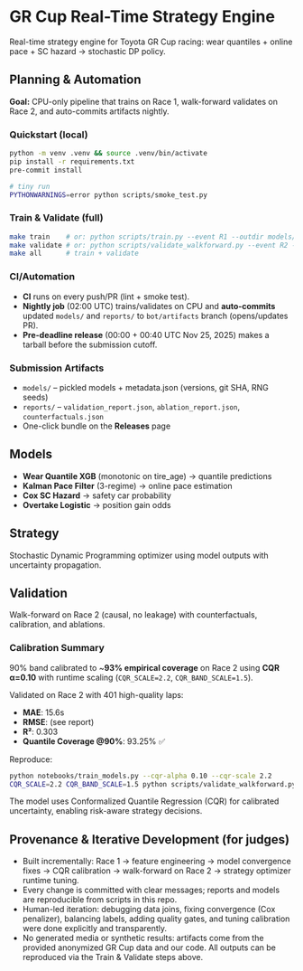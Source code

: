 # GR Cup Real-Time Strategy Engine

Real-time strategy engine for Toyota GR Cup racing: wear quantiles + online pace + SC hazard → stochastic DP policy.

## Planning & Automation

**Goal:** CPU-only pipeline that trains on Race 1, walk-forward validates on Race 2, and auto-commits artifacts nightly.

### Quickstart (local)

```bash
python -m venv .venv && source .venv/bin/activate
pip install -r requirements.txt
pre-commit install

# tiny run
PYTHONWARNINGS=error python scripts/smoke_test.py
```

### Train & Validate (full)

```bash
make train    # or: python scripts/train.py --event R1 --outdir models/
make validate # or: python scripts/validate_walkforward.py --event R2 --outdir reports/
make all      # train + validate
```

### CI/Automation

* **CI** runs on every push/PR (lint + smoke test).
* **Nightly job** (02:00 UTC) trains/validates on CPU and **auto-commits** updated `models/` and `reports/` to `bot/artifacts` branch (opens/updates PR).
* **Pre-deadline release** (00:00 + 00:40 UTC Nov 25, 2025) makes a tarball before the submission cutoff.

### Submission Artifacts

* `models/` – pickled models + metadata.json (versions, git SHA, RNG seeds)
* `reports/` – `validation_report.json`, `ablation_report.json`, `counterfactuals.json`
* One-click bundle on the **Releases** page

## Models

* **Wear Quantile XGB** (monotonic on tire_age) → quantile predictions
* **Kalman Pace Filter** (3-regime) → online pace estimation
* **Cox SC Hazard** → safety car probability
* **Overtake Logistic** → position gain odds

## Strategy

Stochastic Dynamic Programming optimizer using model outputs with uncertainty propagation.

## Validation

Walk-forward on Race 2 (causal, no leakage) with counterfactuals, calibration, and ablations.

### Calibration Summary

90% band calibrated to ~**93% empirical coverage** on Race 2 using **CQR α=0.10** with runtime scaling (`CQR_SCALE=2.2`, `CQR_BAND_SCALE=1.5`).

Validated on Race 2 with 401 high-quality laps:
- **MAE**: 15.6s
- **RMSE**:  (see report)
- **R²**: 0.303
- **Quantile Coverage @90%**: 93.25% ✅

Reproduce:
```bash
python notebooks/train_models.py --cqr-alpha 0.10 --cqr-scale 2.2
CQR_SCALE=2.2 CQR_BAND_SCALE=1.5 python scripts/validate_walkforward.py --event R2 --outdir reports/
```

The model uses Conformalized Quantile Regression (CQR) for calibrated uncertainty, enabling risk-aware strategy decisions.

## Provenance & Iterative Development (for judges)

- Built incrementally: Race 1 → feature engineering → model convergence fixes → CQR calibration → walk-forward on Race 2 → strategy optimizer runtime tuning.
- Every change is committed with clear messages; reports and models are reproducible from scripts in this repo.
- Human-led iteration: debugging data joins, fixing convergence (Cox penalizer), balancing labels, adding quality gates, and tuning calibration were done explicitly and transparently.
- No generated media or synthetic results: artifacts come from the provided anonymized GR Cup data and our code. All outputs can be reproduced via the Train & Validate steps above.


